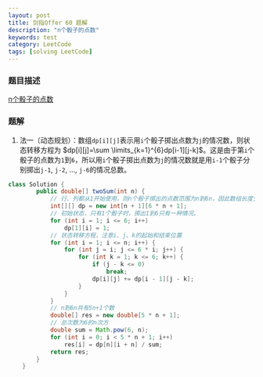 ```yaml
---
layout: post
title: 剑指Offer 60 题解
description: "n个骰子的点数"
keywords: test
category: LeetCode
tags: [solving LeetCode]
---
```


### 题目描述
[n个骰子的点数](https://leetcode-cn.com/problems/nge-tou-zi-de-dian-shu-lcof/)

### 题解
1. 法一（动态规划）：数组`dp[i][j]`表示用`i`个骰子掷出点数为`j`的情况数，则状态转移方程为 $dp[i][j]=\sum \limits_{k=1}^{6}dp[i-1][j-k]$。这是由于第`i`个骰子的点数为`1`到`6`，所以用`i`个骰子掷出点数为`j`的情况数就是用`i-1`个骰子分别掷出`j-1`, `j-2`, ..., `j-6`的情况总数。
```java
class Solution {
        public double[] twoSum(int n) {
            // 行、列都从1开始使用，则n个骰子掷出的点数范围为n到6n，因此数组长度分别加1。
            int[][] dp = new int[n + 1][6 * n + 1];
            // 初始状态，只有1个骰子时，掷出1到6只有一种情况。
            for (int i = 1; i <= 6; i++)
                dp[1][i] = 1;
            // 状态转移方程，注意i、j、k的起始和结束位置
            for (int i = 1; i <= n; i++) {
                for (int j = i; j <= 6 * i; j++) {
                    for (int k = 1; k <= 6; k++) {
                        if (j - k <= 0)
                            break;
                        dp[i][j] += dp[i - 1][j - k];
                    }
                }
            }
            // n到6n共有5n+1个数
            double[] res = new double[5 * n + 1];
            // 总次数为6的n次方
            double sum = Math.pow(6, n);
            for (int i = 0; i < 5 * n + 1; i++)
                res[i] = dp[n][i + n] / sum;
            return res;
        }
    }
```